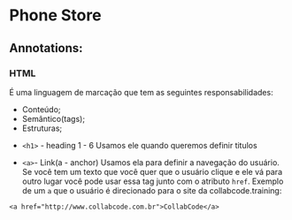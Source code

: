 # Phone Store

## Annotations:

### HTML

É uma linguagem de marcação que tem as seguintes responsabilidades:

- Conteúdo;
- Semântico(tags);
- Estruturas;




* `<h1>` - heading 1 - 6
Usamos ele quando queremos definir titulos

* `<a>`- Link(a - anchor)
Usamos ela para definir a navegação do usuário. Se você tem um texto que você quer que o usuário clique e ele vá para outro lugar
você pode usar essa tag junto com o atributo `href`. Exemplo de um `a` que o usuário é direcionado para o site da collabcode.training:

```
<a href="http://www.collabcode.com.br">CollabCode</a>

```
